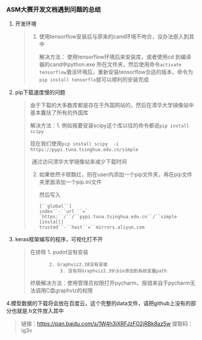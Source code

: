 ### ASM大赛开发文档遇到问题的总结


1. 开发环境

   > 1. 使用tensorflow安装后与原来的cand环境不吻合，没办法嵌入到其中
   >
   >    解决方法： 使用tensorflow环境后来安装库，或者使用cd 到编译器的cand中python.exe 所在文件夹，然后使用命令`activate tensorflow`激活环境后，重新安装tensorflow合适的版本，命令为`pip install tensorflo`就可以顺利的安装完成

2. pip下载速度慢的问题

   > 由于下载的大多数库都是存在于外国网站的，然后在清华大学镜像站中基本囊括了所有的外国库
   >
   > 解决方法：1. 例如我要安装scipy这个库以往的命令都说`pip install scipy`
   >
   > ​                 现在我们使用`pip install scipy  -i https://pypi.tuna.tsinghua.edu.cn/simple`
   >
   > ​                 通过访问清华大学镜像站来减少下载时间
   >
   >    2. 如果依然卡顿飘红，则在user内添加一个pip文件夹，再在pip文件夹里面添加一个pip.ini文件
   >
   >       然后写入
   >
   >       ```
   >       [``global``]
   >       index``-``url ``=` `https:``/``/``pypi.tuna.tsinghua.edu.cn``/``simple
   >       [install]
   >       trusted``-``host``=``mirrors.aliyun.com
   >       ```



3. keras框架编写的程序，可视化打不开

   > 在排除 1. pudot没有安装 
   >
   > 			2. Graphviz2.38没有安装 
   >    			3. 没有将Graphviz2.39\bin添加到系统变量path
   >
   > 终极解决方法：使用管理员权限打开pycharm，报错来自于pycharm无法调用C盘graphviz的权限
   
4.模型数据的下载将会放在百度云，这个完整的data文件，请把github上没有的部分也就是.h文件放入其中
 > 链接：https://pan.baidu.com/s/1W4h3jXRFJzFO2jRBk8az5w 
提取码：ig3v